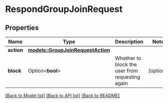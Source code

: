 # RespondGroupJoinRequest

## Properties

Name | Type | Description | Notes
------------ | ------------- | ------------- | -------------
**action** | [**models::GroupJoinRequestAction**](GroupJoinRequestAction.md) |  | 
**block** | Option<**bool**> | Whether to block the user from requesting again | [optional]

[[Back to Model list]](../README.md#documentation-for-models) [[Back to API list]](../README.md#documentation-for-api-endpoints) [[Back to README]](../README.md)


